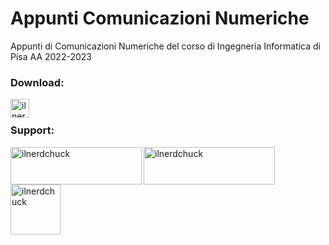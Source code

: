 # Appunti Comunicazioni Numeriche 
Appunti di Comunicazioni Numeriche del corso di Ingegneria Informatica di Pisa AA 2022-2023
<h3 align="left">Download:</h3>
<a href="https://github.com/ilnerdchuck/CN-Appunti/blob/main/main.pdf"> <img align="left" src="https://img.shields.io/badge/Download-PDF-green?style=for-the-badge" height="30" alt="ilnerdchuck" /></a>
<br>
<h3 align="left">Support:</h3>
<p><a href="https://www.buymeacoffee.com/ilnerdchuck"> <img align="left" src="https://cdn.buymeacoffee.com/buttons/v2/default-yellow.png" height="60" width="210" alt="ilnerdchuck" /></a><a href="https://ko-fi.com/ilnerdchuck"> <img align="left" src="https://cdn.ko-fi.com/cdn/kofi3.png?v=3" height="60" width="210" alt="ilnerdchuck" /></a><a href="https://paypal.me/ilnerdchuck"> <img align="left" src="https://raw.githubusercontent.com/stefan-niedermann/paypal-donate-button/master/paypal-donate-button.png" height="80"  alt="ilnerdchuck" /></a></p><br><br>





